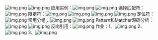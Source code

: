 ![img.png](image/img.png)
![img.png](image/img1.png)
应用实例：![img.png](image/img2.png)
        ![img.png](image/img3.png)
   选择匹配符：![img.png](image/img4.png)
   限定符：![img.png](image/img5.png)
          ![img.png](image/img6.png)
          ![img.png](image/img7.png)
          ![img.png](image/img8.png)
   定位符：![img.png](image/img9.png) 
   常用分组：![img.png](image/img10.png)
           ![img.png](image/img11.png)
Pattern和Matcher源码分析：
            ![img.png](image/img12.png)
            ![img.png](image/img13.png)
反向引用：![img.png](image/img14.png)
作业：1、![img.png](image/img15.png)
     2、![img.png](image/img16.png)
     3、![img.png](image/img17.png)
        